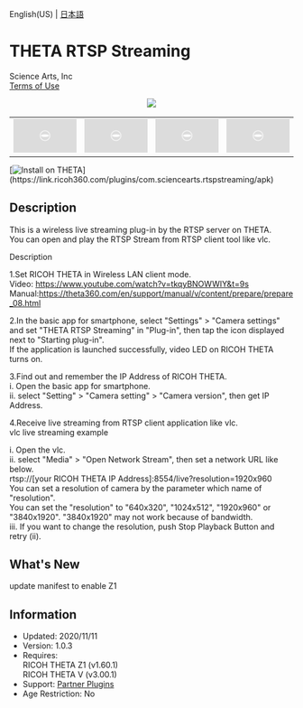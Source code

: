 English(US) | [日本語](README.ja.md)

# THETA RTSP Streaming

Science Arts, Inc  
[Terms of Use](http://www.apache.org/licenses/LICENSE-2.0)

<div align="center"><img src="./1.png"><table><tr><td><img src="./2.png"></td><td><img src="./3.png"></td><td><img src="./4.png"></td><td><img src="./5.png"></td></tr></table></div>

[![Install on THETA](https://assets.ricoh360.com/image/upload/v1/front/theta/install-button.svg?)](https://link.ricoh360.com/plugins/com.sciencearts.rtspstreaming/apk)

## Description

<div id="plugin-description">

This is a wireless live streaming plug-in by the RTSP server on THETA.  
You can open and play the RTSP Stream from RTSP client tool like vlc.  
  
Description  
  
1.Set RICOH THETA in Wireless LAN client mode.  
Video: https://www.youtube.com/watch?v=tkqyBNOWWIY&t=9s  
Manual:https://theta360.com/en/support/manual/v/content/prepare/prepare_08.html  
  
2.In the basic app for smartphone, select "Settings" > "Camera settings" and set "THETA RTSP Streaming" in "Plug-in", then tap the icon displayed next to "Starting plug-in".  
If the application is launched successfully, video LED on RICOH THETA turns on.  
  
3.Find out and remember the IP Address of RICOH THETA.  
i. Open the basic app for smartphone.  
ii. select "Setting" > "Camera setting" > "Camera version", then get IP Address.  
  
4.Receive live streaming from RTSP client application like vlc.  
vlc live streaming example  
  
i. Open the vlc.  
ii. select "Media" > "Open Network Stream", then set a network URL like below.  
rtsp://[your RICOH THETA IP Address]:8554/live?resolution=1920x960  
You can set a resolution of camera by the parameter which name of "resolution".  
You can set the "resolution" to "640x320", "1024x512", "1920x960" or "3840x1920". "3840x1920" may not work because of bandwidth.  
iii. If you want to change the resolution, push Stop Playback Button and retry (ii).    

</div>

## What's New

<div id="plugin-whats-new">

update manifest to enable Z1

</div>

## Information

- Updated: 2020/11/11
- Version: 1.0.3
- Requires:  
RICOH THETA Z1 (v1.60.1)  
RICOH THETA V (v3.00.1)
- Support: [Partner Plugins](https://community.theta360.guide/t/rtsp-streaming-plag-in/4556)
- Age Restriction: No
